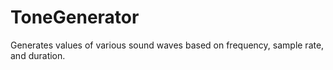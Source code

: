 # ToneGenerator
Generates values of various sound waves based on frequency, sample rate, and duration.
